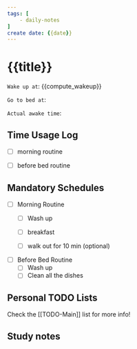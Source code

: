 ```yaml
---
tags: [
    - daily-notes
]
create date: {{date}}
---
```


# {{title}}

`Wake up at`: {{compute_wakeup}}

`Go to bed at`: 

`Actual awake time`: 

## Time Usage Log

- [ ] morning routine 



- [ ] before bed routine

## Mandatory Schedules

- [ ] Morning Routine 
    - [ ] Wash up
    - [ ] breakfast
    - [ ] walk out for 10 min (optional)




- [ ] Before Bed Routine
    - [ ] Wash up
    - [ ] Clean all the dishes
    
## Personal TODO Lists

Check the [[TODO-Main]] list for more info!

## Study notes
